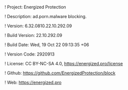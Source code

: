 ! Project: Energized Protection

! Description: ad.porn.malware blocking.

! Version: 6.32.0810.22.10.292.09

! Build Version: 22.10.292.09

! Build Date: Wed, 19 Oct 22 09:13:35 +06

! Version Code: 2920913

! License: CC BY-NC-SA 4.0, https://energized.pro/license

! Github: https://github.com/EnergizedProtection/block

! Web: https://energized.pro

